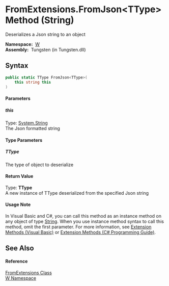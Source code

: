 FromExtensions.FromJson&lt;TType> Method (String)
=================================================
  Deserializes a Json string to an object

  **Namespace:**  [W][1]  
  **Assembly:**  Tungsten (in Tungsten.dll)

Syntax
------

```csharp
public static TType FromJson<TType>(
	this string this
)

```

#### Parameters

##### *this*
Type: [System.String][2]  
The Json formatted string

#### Type Parameters

##### *TType*
The type of object to deserialize

#### Return Value
Type: **TType**  
A new instance of TType deserialized from the specified Json string
#### Usage Note
In Visual Basic and C#, you can call this method as an instance method on any object of type [String][2]. When you use instance method syntax to call this method, omit the first parameter. For more information, see [Extension Methods (Visual Basic)][3] or [Extension Methods (C# Programming Guide)][4].

See Also
--------

#### Reference
[FromExtensions Class][5]  
[W Namespace][1]  

[1]: ../README.md
[2]: http://msdn.microsoft.com/en-us/library/s1wwdcbf
[3]: http://msdn.microsoft.com/en-us/library/bb384936.aspx
[4]: http://msdn.microsoft.com/en-us/library/bb383977.aspx
[5]: README.md